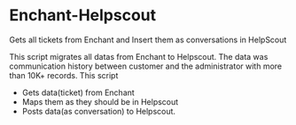 # Enchant-Helpscout
Gets all tickets from Enchant and Insert them as conversations in HelpScout

This script migrates all datas from Enchant to Helpscout.
The data was communication history between customer and the administrator with more than 10K+ records.
This script 
- Gets data(ticket) from Enchant
- Maps them as they should be in Helpscout
- Posts data(as conversation) to Helpscout.
